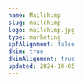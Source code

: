 ```yaml
---
name: Mailchimp
slug: mailchimp
logo: mailchimp.jpg
type: marketing
spfAlignment: false
dkim: true
dkimAlignment: true
updated: 2024-10-05
---
```


<script>
  import Block from '$lib/block.svelte';
</script>
